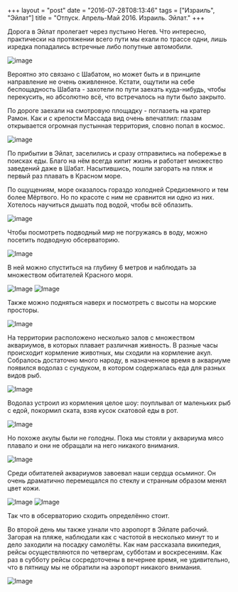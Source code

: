 +++
layout = "post"
date = "2016-07-28T08:13:46"
tags = ["Израиль", "Эйлат"]
title = "Отпуск. Апрель-Май 2016. Израиль. Эйлат."
+++

Дорога в Эйлат пролегает через пустыню Негев. Что интересно, практически на протяжении всего пути мы ехали по трассе одни, лишь изредка попадались встречные либо попутные автомобили.   


![image](../vacation-april-may-2015-israel-eilat-1.jpg)

Вероятно это связано с Шабатом, но может быть и в принципе направление не очень оживленное. Кстати, ощутили на себе беспощадность Шабата - захотели по пути заехать куда-нибудь, чтобы перекусить, но абсолютно всё, что встречалось на пути было закрыто. 

По дороге заехали на смотровую площадку - поглазеть на кратер Рамон. Как и с крепости Массада вид очень впечатлил: глазам открывается огромная пустынная территория, словно попал в космос.

![image](../vacation-april-may-2015-israel-eilat-2.jpg)

По прибытии в Эйлат, заселились и сразу отправились на побережье в поисках еды. Благо на нём всегда кипит жизнь и работает множество заведений даже в Шабат. Насытившись, пошли загорать на пляж и первый раз плавать в Красном море.

По ощущениям, море оказалось гораздо холодней Средиземного и тем более Мёртвого. Но по красоте с ним не сравнится ни одно из них. Хотелось научиться дышать под водой, чтобы всё облазить.

![image](../vacation-april-may-2015-israel-eilat-3.jpg)

Чтобы посмотреть подводный мир не погружаясь в воду, можно посетить подводную обсерваторию. 

![Image](../vacation-april-may-2015-israel-eilat-4.jpg)

В ней можно спуститься на глубину 6 метров и наблюдать за множеством обитателей Красного моря. 

![Image](../vacation-april-may-2015-israel-eilat-5.jpg)
![Image](../vacation-april-may-2015-israel-eilat-6.jpg)

Также можно подняться наверх и посмотреть с высоты на морские просторы.

![Image](../vacation-april-may-2015-israel-eilat-7.jpg)

На территории расположено несколько залов с множеством аквариумов, в которых плавает различная живность. В разные часы происходит кормление животных, мы сходили на кормление акул. Собралось достаточно много народу, в назначенное время в аквариуме появился водолаз с сундуком, в котором содержалась еда для разных видов рыб. 

![Image](../vacation-april-may-2015-israel-eilat-8.jpg)

Водолаз устроил из кормления целое шоу: поуплывал от маленьких рыб с едой, покормил ската, взяв кусок скатовой еды в рот. 

![Image](../vacation-april-may-2015-israel-eilat-9.jpg)

Но похоже акулы были не голодны. Пока мы стояли у аквариума мясо плавало и они не обращали на него никакого внимания. 

![Image](../vacation-april-may-2015-israel-eilat-10.jpg)

Среди обитателей аквариумов завоевал наши сердца осьминог. Он очень драматично перемещался по стеклу и странным образом менял цвет кожи.

![Image](../vacation-april-may-2015-israel-eilat-11.jpg)
![Image](../vacation-april-may-2015-israel-eilat-12.jpg)

Так что в обсерваторию сходить определённо стоит.

Во второй день мы также узнали что аэропорт в Эйлате рабочий. Загорая на пляже, наблюдали как с частотой в несколько минут то и дело заходили на посадку самолёты. Как нам рассказала википедия, рейсы осуществляются по четвергам, субботам и воскресениям. Как раз в субботу рейсы сосредоточены в вечернее время, не удивительно, что в пятницу мы не обратили на аэропорт никакого внимания.

![Image](../vacation-april-may-2015-israel-eilat-13.jpg)